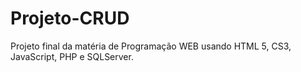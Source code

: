 # Projeto-CRUD
Projeto final da matéria de Programação WEB usando HTML 5, CS3, JavaScript, PHP e SQLServer.

